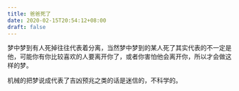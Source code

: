```yaml
---
title: 爸爸死了
date: 2020-02-15T20:54:12+08:00
draft: false
---
```


梦中梦到有人死掉往往代表着分离，当然梦中梦到的某人死了其实代表的不一定是他，可能你有你比较喜欢的人要离开你了，或者你害怕他会离开你，所以才会做这样的梦。

机械的把梦说成代表了吉凶预兆之类的话是迷信的，不科学的。

